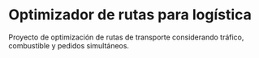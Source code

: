 # Optimizador de rutas para logística
Proyecto de optimización de rutas de transporte considerando tráfico, combustible y pedidos simultáneos.
